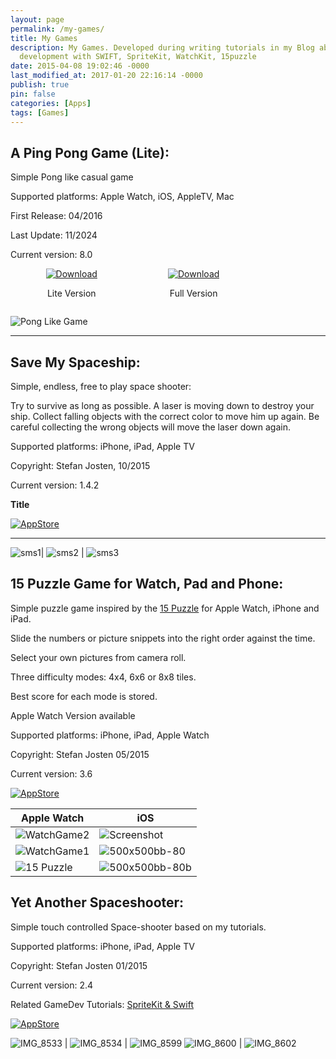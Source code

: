 ```yaml
---
layout: page
permalink: /my-games/
title: My Games
description: My Games. Developed during writing tutorials in my Blog about iOS game
  development with SWIFT, SpriteKit, WatchKit, 15puzzle
date: 2015-04-08 19:02:46 -0000
last_modified_at: 2017-01-20 22:16:14 -0000
publish: true
pin: false
categories: [Apps]
tags: [Games]
---
```

## A Ping Pong Game (Lite):

Simple Pong like casual game

Supported platforms: Apple Watch, iOS, AppleTV, Mac

First Release: 04/2016

Last Update: 11/2024

Current version: 8.0


<div style="display: flex; justify-content: space-around; align-items: center;">
  <div style="text-align: center;">
    <a href="https://apps.apple.com/app/a-ping-pong-game-lite/id1155659319">
      <img src="/assets/Download.svg" alt="Download">
    </a>
    <p>Lite Version</p>
  </div>
  <div style="text-align: center;">
    <a href="https://apps.apple.com/app/a-ping-pong-game/id1039082864?">
      <img src="/assets/Download.svg" alt="Download" >
    </a>
    <p>Full Version</p>
  </div>
  <div></div>
</div>

![Pong Like Game](/assets/2015/04/WatchPingPongGif.gif)

---

## Save My Spaceship:

Simple, endless, free to play space shooter:

Try to survive as long as possible. A laser is moving down to destroy your ship. Collect falling objects with the correct color to move him up again. Be careful collecting the wrong objects will move the laser down again.

Supported platforms: iPhone, iPad, Apple TV

Copyright: Stefan Josten, 10/2015 

Current version: 1.4.2

**Title**

[![AppStore](/assets/2015/11/AppStore1.png)](https://itunes.apple.com/us/app/save-my-spaceship/id970195914?mt=8 "Save My Spaceship")

---


![sms1](/assets/2015/04/sms1.png)| ![sms2](/assets/2015/04/sms2.png) | ![sms3](/assets/2015/04/sms3-1.jpg)

## 15 Puzzle Game for Watch, Pad and Phone:

Simple puzzle game inspired by the [15 Puzzle](https://en.wikipedia.org/wiki/15_puzzle) for Apple Watch, iPhone and iPad.

Slide the numbers or picture snippets into the right order against the time.

Select your own pictures from camera roll.

Three difficulty modes: 4x4, 6x6 or 8x8 tiles.

Best score for each mode is stored.

Apple Watch Version available

Supported platforms: iPhone, iPad, Apple Watch

Copyright: Stefan Josten 05/2015

Current version: 3.6

[![AppStore](/assets/2015/04/AppStore1.png)](https://itunes.apple.com/app/yet-another-watch-puzzle-game/id997514879?ls=1&amp;mt=8)


| Apple Watch | iOS |  
| --- | --- |  
![WatchGame2](/assets/2016/04/WatchGame2.png) | ![Screenshot](/assets/2015/04/iOS-Simulator-Screen-Shot-23-Jun-2015-21.31.50.png)
![WatchGame1](/assets/2016/04/WatchGame1.jpg) | ![500x500bb-80](/assets/2015/04/500x500bb-80-1.jpg)
![15 Puzzle](/assets/2016/04/Simulator-Screen-Shot-23-Apr-2016-09.40.13-1.jpg) | ![500x500bb-80b](/assets/2015/04/500x500bb-80b-1.jpg)

## Yet Another Spaceshooter:

Simple touch controlled Space-shooter based on my tutorials.

Supported platforms: iPhone, iPad, Apple TV

Copyright: Stefan Josten 01/2015

Current version: 2.4

Related GameDev Tutorials: [SpriteKit & Swift](https://developerplayground.net)

[![AppStore](/assets/2015/04/AppStore1.png)](https://itunes.apple.com/us/app/yet-another-spaceshooter/id949662362?mt=8)


![IMG_8533](/assets/2015/04/IMG_8533-1.jpg) | ![IMG_8534](/assets/2015/04/IMG_8534-1.jpg) | ![IMG_8599](/assets/2015/04/IMG_8599-1.jpg)
![IMG_8600](/assets/2015/04/IMG_8600-1.jpg) | ![IMG_8602](/assets/2015/04/IMG_8602-1.jpg)



